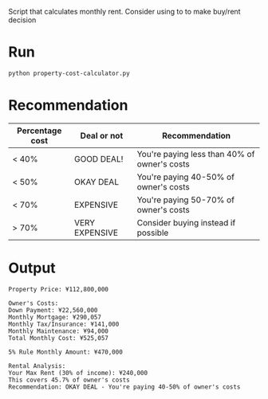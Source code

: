 Script that calculates monthly rent. Consider using to to make buy/rent decision

# Run
```sh
python property-cost-calculator.py
```

# Recommendation
| Percentage cost | Deal or not | Recommendation |
| --- | --- | --- |
| < 40% | GOOD DEAL! | You're paying less than 40% of owner's costs |
| < 50% | OKAY DEAL | You're paying 40-50% of owner's costs |
| < 70% | EXPENSIVE | You're paying 50-70% of owner's costs |
| > 70% | VERY EXPENSIVE | Consider buying instead if possible |

# Output
```
Property Price: ¥112,800,000

Owner's Costs:
Down Payment: ¥22,560,000
Monthly Mortgage: ¥290,057
Monthly Tax/Insurance: ¥141,000
Monthly Maintenance: ¥94,000
Total Monthly Cost: ¥525,057

5% Rule Monthly Amount: ¥470,000

Rental Analysis:
Your Max Rent (30% of income): ¥240,000
This covers 45.7% of owner's costs
Recommendation: OKAY DEAL - You're paying 40-50% of owner's costs
```
